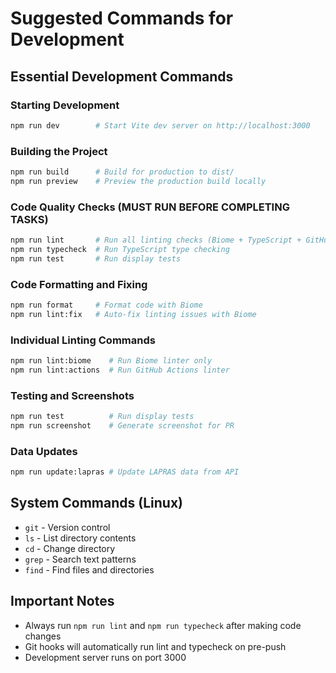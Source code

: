 # Suggested Commands for Development

## Essential Development Commands

### Starting Development
```bash
npm run dev        # Start Vite dev server on http://localhost:3000
```

### Building the Project
```bash
npm run build      # Build for production to dist/
npm run preview    # Preview the production build locally
```

### Code Quality Checks (MUST RUN BEFORE COMPLETING TASKS)
```bash
npm run lint       # Run all linting checks (Biome + TypeScript + GitHub Actions)
npm run typecheck  # Run TypeScript type checking
npm run test       # Run display tests
```

### Code Formatting and Fixing
```bash
npm run format     # Format code with Biome
npm run lint:fix   # Auto-fix linting issues with Biome
```

### Individual Linting Commands
```bash
npm run lint:biome    # Run Biome linter only
npm run lint:actions  # Run GitHub Actions linter
```

### Testing and Screenshots
```bash
npm run test          # Run display tests
npm run screenshot    # Generate screenshot for PR
```

### Data Updates
```bash
npm run update:lapras # Update LAPRAS data from API
```

## System Commands (Linux)
- `git` - Version control
- `ls` - List directory contents
- `cd` - Change directory
- `grep` - Search text patterns
- `find` - Find files and directories

## Important Notes
- Always run `npm run lint` and `npm run typecheck` after making code changes
- Git hooks will automatically run lint and typecheck on pre-push
- Development server runs on port 3000